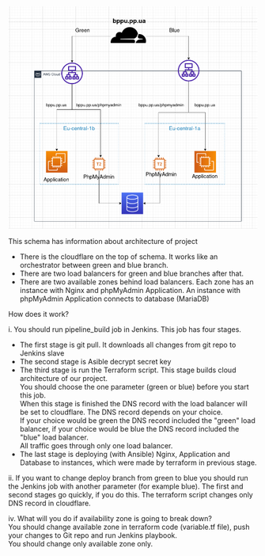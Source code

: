 ![Screenshot](scheme.png)

This schema has information about architecture of project

- There is the cloudflare on the top of schema. It works like an orchestrator between green and blue branch.
- There are two load balancers for green and blue branches after that.
- There are two available zones behind load balancers. Each zone has an instance with Nginx and phpMyAdmin Application. An instance with phpMyAdmin Application connects to database (MariaDB)

How does it work?

i. You should run pipeline_build job in Jenkins. This job has four stages. 
- The first stage is git pull. It downloads all changes from git repo to Jenkins slave
- The second stage is Asible decrypt secret key
- The third stage is run the Terraform script. This stage builds cloud architecture of our project. \
You should choose the one parameter (green or blue) before you start this job. \
When this stage is finished the DNS record with the load balancer will be set to cloudflare. The DNS record depends on your choice. \
If your choice would be green the DNS record included the "green" load balancer, if your choice would be blue the DNS record included the "blue" load balancer. \
All traffic goes through only one load balancer.
- The last stage is deploying (with Ansible) Nginx, Application and Database to instances, which were made by terraform in previous stage.

ii. If you want to change deploy branch from green to blue you should run the Jenkins job with another parameter (for example blue).
The first and second stages go quickly, if you do this. The terraform script changes only DNS record in cloudflare.

iv. What will you do if availability zone is going to break down? \
    You should change available zone in terraform code (variable.tf file), push your changes to Git repo and run Jenkins playbook. \
You should change only available zone only. 
